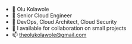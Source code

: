- 👋 Olu Kolawole
- 👀 Senior Cloud Engineer
- 🌱 DevOps, Cloud Architect, Cloud Security
- 💞️ I available for collaboration on small projects
- 📫 theolukolawole@gmail.com

<!---
thefemikolawole/thefemikolawole is a ✨ special ✨ repository because its `README.md` (this file) appears on your GitHub profile.
You can click the Preview link to take a look at your changes.
--->
